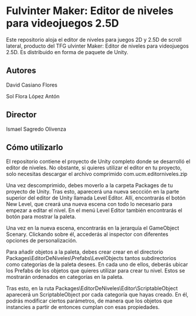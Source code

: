 # Fulvinter Maker: Editor de niveles para videojuegos 2.5D

Este repositorio aloja el editor de niveles para juegos 2D y 2.5D de scroll lateral, producto del TFG ulvinter Maker: Editor de niveles para videojuegos 2.5D. Es distribuido en forma de paquete de Unity.

## Autores
David Casiano Flores

Sol Flora López Antón

## Director

Ismael Sagredo Olivenza

## Cómo utilizarlo

El repositorio contiene el proyecto de Unity completo donde se desarrolló el editor de niveles. No obstante, si quieres utilizar el editor en tu proyecto, solo necesitas descargar el archivo comprimido com.ucm.editorniveles.zip

Una vez descomprimido, debes moverlo a la carpeta Packages de tu proyecto de Unity. Tras esto, aparecerá una nueva seccción en la parte superior del editor de Unity llamada Level Editor. Allí, encontrarás el botón New Level, que creará una nueva escena con todo lo necesario para empezar a editar el nivel. En el menú Level Editor también encontrarás el botón para mostrar la paleta.

Una vez en la nueva escena, encontrarás en la jerarquía el GameObject Scenary. Clickando sobre él, accederás al inspector con diferentes opciones de personalización.

Para añadir objetos a la paleta, debes crear crear en el directorio Packages\EditorDeNiveles\Prefabs\LevelObjects tantos subdirectorios como categorías de la paleta desees. En cada uno de ellos, deberás ubicar los Prefabs de los objetos que quieres utilizar para crear tu nivel. Estos se mostrarán ordenados en categorías en la paleta.

Tras esto, en la ruta Packages\EditorDeNiveles\Editor\ScriptableObject aparecerá un ScriptableObject por cada categoría que hayas creado. En él, podrás modificar ciertos parámetros, de manera que los objetos que instancies a partir de entonces cumplan con esas propiedades. 